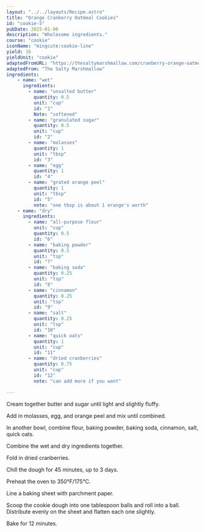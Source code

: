 ```yaml
---
layout: "../../layouts/Recipe.astro"
title: "Orange Cranberry Oatmeal Cookies"
id: "cookie-5"
pubDate: 2025-01-06
description: "Wholesome ingredients."
course: "cookie"
iconName: "mingcute:cookie-line"
yield: 16
yieldUnit: "cookie"
adaptedFromURL: "https://thesaltymarshmallow.com/cranberry-orange-oatmeal-cookies/"
adaptedFrom: "The Salty Marshmallow"
ingredients:
    - name: "wet"
      ingredients:
        - name: "unsalted butter"
          quantity: 0.5
          unit: "cup"
          id: "1"
          Note: "softened"
        - name: "granulated sugar"
          quantity: 0.5
          unit: "cup"
          id: "2"
        - name: "molasses"
          quantity: 1
          unit: "tbsp"
          id: "3"
        - name: "egg"
          quantity: 1
          id: "4"
        - name: "grated orange peel"
          quantity: 1
          unit: "tbsp"
          id: "5"
          note: "one tbsp is about 1 orange's worth"
    - name: "dry"
      ingredients:
        - name: "all-purpose flour"
          unit: "cup"
          quantity: 0.5
          id: "6"
        - name: "baking powder"
          quantity: 0.5
          unit: "tsp"
          id: "7"
        - name: "baking soda"
          quantity: 0.25
          unit: "tsp"
          id: "8"
        - name: "cinnamon"
          quantity: 0.25
          unit: "tsp"
          id: "9"
        - name: "salt"
          quantity: 0.25
          unit: "tsp"
          id: "10"
        - name: "quick oats"
          quantity: 1
          unit: "cup"
          id: "11"
        - name: "dried cranberries"
          quantity: 0.75
          unit: "cup"
          id: "12"
          note: "can add more if you want"

---
```


Cream together <span class="ingredient" data-id="1">butter</span> and <span class="ingredient" data-id="2">sugar</span> until light and slightly fluffy.

Add in <span class="ingredient" data-id="3">molasses</span>, <span class="ingredient" data-id="4">egg</span>, and <span class="ingredient" data-id="5">orange peel</span> and mix until combined.

In another bowl, combine <span class="ingredient" data-id="6">flour</span>, <span class="ingredient" data-id="7">baking powder</span>, <span class="ingredient" data-id="8">baking soda</span>, <span class="ingredient" data-id="9">cinnamon</span>, <span class="ingredient" data-id="10">salt</span>, <span class="ingredient" data-id="11">quick oats</span>. 

Combine the wet and dry ingredients together.

Fold in <span class="ingredient" data-id="12">dried cranberries</span>.

Chill the dough for 45 minutes, up to 3 days.

Preheat the oven to 350°F/175°C.

Line a baking sheet with parchment paper.

Scoop the cookie dough into one tablespoon balls and roll into a ball. Distribute evenly on the sheet and flatten each one slightly.

Bake for 12 minutes.